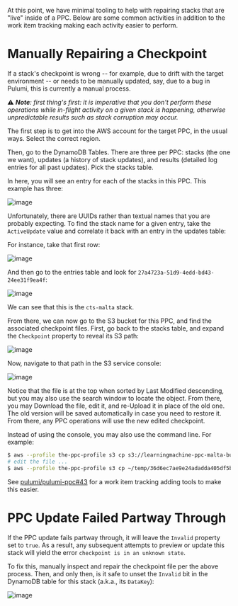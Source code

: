 At this point, we have minimal tooling to help with repairing stacks that are "live" inside of a PPC.  Below are some common activities in addition to the work item tracking making each activity easier to perform.

# Manually Repairing a Checkpoint

If a stack's checkpoint is wrong -- for example, due to drift with the target environment -- or needs to be manually updated, say, due to a bug in Pulumi, this is currently a manual process.

:warning: ***Note**: first thing's first: it is imperative that you don't perform these operations while in-flight activity on a given stack is happening, otherwise unpredictable results such as stack corruption may occur.*

The first step is to get into the AWS account for the target PPC, in the usual ways.  Select the correct region.

Then, go to the DynamoDB Tables.  There are three per PPC: stacks (the one we want), updates (a history of stack updates), and results (detailed log entries for all past updates).  Pick the stacks table.

In here, you will see an entry for each of the stacks in this PPC.  This example has three:

![image](https://user-images.githubusercontent.com/3953235/34442651-5cf98b2a-ec78-11e7-947f-a768346a234b.png)

Unfortunately, there are UUIDs rather than textual names that you are probably expecting.  To find the stack name for a given entry, take the `ActiveUpdate` value and correlate it back with an entry in the updates table:

For instance, take that first row:

![image](https://user-images.githubusercontent.com/3953235/34442712-c530f322-ec78-11e7-9521-d4412b24293d.png)

And then go to the entries table and look for `27a4723a-51d9-4edd-bd43-24ee31f9ea4f`:

![image](https://user-images.githubusercontent.com/3953235/34442735-e36b9270-ec78-11e7-97c4-7078f203e129.png)

We can see that this is the `cts-malta` stack.

From there, we can now go to the S3 bucket for this PPC, and find the associated checkpoint files.  First, go back to the stacks table, and expand the `Checkpoint` property to reveal its S3 path:

![image](https://user-images.githubusercontent.com/3953235/34442798-7a48891e-ec79-11e7-9036-1d69bcbbdc4f.png)

Now, navigate to that path in the S3 service console:

![image](https://user-images.githubusercontent.com/3953235/34442822-9fffaf84-ec79-11e7-898a-c998e05195c7.png)

Notice that the file is at the top when sorted by Last Modified descending, but you may also use the search window to locate the object. From there, you may Download the file, edit it, and re-Upload it in place of the old one.  The old version will be saved automatically in case you need to restore it.  From there, any PPC operations will use the new edited checkpoint.

Instead of using the console, you may also use the command line.  For example:

```bash
$ aws --profile the-ppc-profile s3 cp s3://learningmachine-ppc-malta-bucket97748f67/checkpoints/64bf3496-9c01-4eb2-999d-0d31ceace5ef/36d6ec7ae9e24adadda405df5b560e150fd8d4298797acf17c02052727667c5f ~/temp/36d6ec7ae9e24adadda405df5b560e150fd8d4298797acf17c02052727667c5f
# edit the file ...
$ aws --profile the-ppc-profile s3 cp ~/temp/36d6ec7ae9e24adadda405df5b560e150fd8d4298797acf17c02052727667c5f s3://learningmachine-ppc-malta-bucket97748f67/checkpoints/64bf3496-9c01-4eb2-999d-0d31ceace5ef/36d6ec7ae9e24adadda405df5b560e150fd8d4298797acf17c02052727667c5f
```

See [pulumi/pulumi-ppc#43](https://github.com/pulumi/pulumi-ppc/issues/43) for a work item tracking adding tools to make this easier.

# PPC Update Failed Partway Through

If the PPC update fails partway through, it will leave the `Invalid` property set to `true`.  As a result, any subsequent attempts to preview or update this stack will yield the error `checkpoint is in an unknown state`.

To fix this, manually inspect and repair the checkpoint file per the above process.  Then, and only then, is it safe to unset the `Invalid` bit in the DynamoDB table for this stack (a.k.a., its `DataKey`):

![image](https://user-images.githubusercontent.com/3953235/34442577-e63852e6-ec77-11e7-8a23-873e3ea81b10.png)
